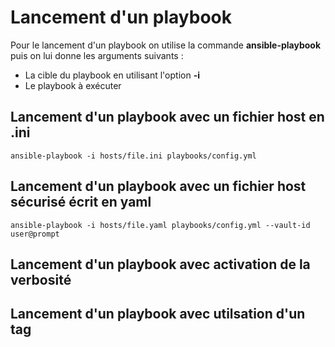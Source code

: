 # Lancement d'un playbook

Pour le lancement d'un playbook on utilise la commande **ansible-playbook** puis on lui donne les arguments suivants :

- La cible du playbook en utilisant l'option **-i**
- Le playbook à exécuter 

## Lancement d'un playbook avec un fichier host en .ini

```
ansible-playbook -i hosts/file.ini playbooks/config.yml
```

## Lancement d'un playbook avec un fichier host sécurisé écrit en yaml

```
ansible-playbook -i hosts/file.yaml playbooks/config.yml --vault-id user@prompt
```

## Lancement d'un playbook avec activation de la verbosité 

## Lancement d'un playbook avec utilsation d'un tag

